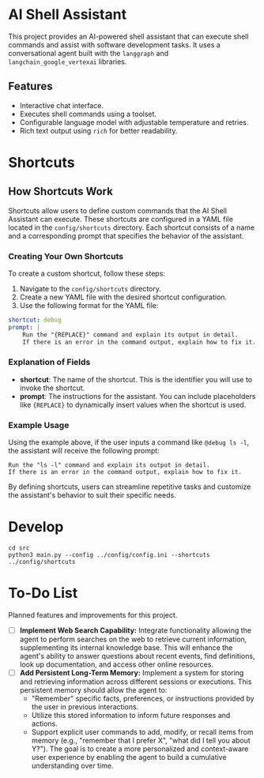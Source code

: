 # AI Shell Assistant

This project provides an AI-powered shell assistant that can execute shell commands and assist with software development tasks. It uses a conversational agent built with the `langgraph` and `langchain_google_vertexai` libraries.

## Features

- Interactive chat interface.
- Executes shell commands using a toolset.
- Configurable language model with adjustable temperature and retries.
- Rich text output using `rich` for better readability.

# Shortcuts

## How Shortcuts Work

Shortcuts allow users to define custom commands that the AI Shell Assistant can execute. These shortcuts are configured in a YAML file located in the `config/shortcuts` directory. Each shortcut consists of a name and a corresponding prompt that specifies the behavior of the assistant.

### Creating Your Own Shortcuts

To create a custom shortcut, follow these steps:

1. Navigate to the `config/shortcuts` directory.
2. Create a new YAML file with the desired shortcut configuration.
3. Use the following format for the YAML file:

```yaml
shortcut: debug
prompt: |
    Run the "{REPLACE}" command and explain its output in detail.
    If there is an error in the command output, explain how to fix it.
```

### Explanation of Fields

- **shortcut**: The name of the shortcut. This is the identifier you will use to invoke the shortcut.
- **prompt**: The instructions for the assistant. You can include placeholders like `{REPLACE}` to dynamically insert values when the shortcut is used.

### Example Usage

Using the example above, if the user inputs a command like `@debug ls -l`, the assistant will receive the following prompt:

```
Run the "ls -l" command and explain its output in detail.
If there is an error in the command output, explain how to fix it.
```

By defining shortcuts, users can streamline repetitive tasks and customize the assistant's behavior to suit their specific needs.

# Develop

```
cd src
python3 main.py --config ../config/config.ini --shortcuts ../config/shortcuts
```

# To-Do List

Planned features and improvements for this project.

- [ ] **Implement Web Search Capability:** Integrate functionality allowing the agent to perform searches on the web to retrieve current information, supplementing its internal knowledge base. This will enhance the agent's ability to answer questions about recent events, find definitions, look up documentation, and access other online resources.
- [ ] **Add Persistent Long-Term Memory:** Implement a system for storing and retrieving information across different sessions or executions. This persistent memory should allow the agent to:
    - "Remember" specific facts, preferences, or instructions provided by the user in previous interactions.
    - Utilize this stored information to inform future responses and actions.
    - Support explicit user commands to add, modify, or recall items from memory (e.g., "remember that I prefer X", "what did I tell you about Y?").
    The goal is to create a more personalized and context-aware user experience by enabling the agent to build a cumulative understanding over time.

